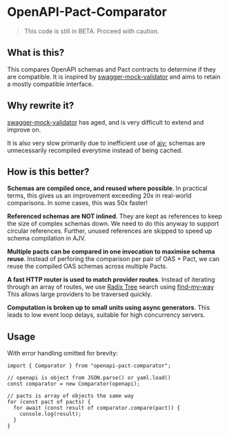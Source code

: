 # OpenAPI-Pact-Comparator

> This code is still in BETA. Proceed with caution.

## What is this?

This compares OpenAPI schemas and Pact contracts to determine if they are
compatible. It is inspired by
[swagger-mock-validator](https://github.com/pactflow/swagger-mock-validator)
and aims to retain a mostly compatible interface.

## Why rewrite it?

[swagger-mock-validator](https://github.com/pactflow/swagger-mock-validator)
has aged, and is very difficult to extend and improve on.

It is also very slow primarily due to inefficient use of
[ajv](https://ajv.js.org/); schemas are unnecessarily recompiled everytime
instead of being cached.

## How is this better?

**Schemas are compiled once, and reused where possible**. In practical terms,
this gives us an improvement exceeding 20x in real-world comparisons. In some
cases, this was 50x faster!

**Referenced schemas are NOT inlined**. They are kept as references to keep the
size of complex schemas down. We need to do this anyway to support circular
references. Further, unused references are skipped to speed up schema
compilation in AJV.

**Multiple pacts can be compared in one invocation to maximise schema reuse**.
Instead of perforing the comparison per pair of OAS + Pact, we can reuse the
compiled OAS schemas across multiple Pacts.

**A fast HTTP router is used to match provider routes**. Instead of iterating
through an array of routes, we use [Radix
Tree](https://en.wikipedia.org/wiki/Radix_tree) search using
[find-my-way](https://github.com/delvedor/find-my-way) This allows large
providers to be traversed quickly.

**Computation is broken up to small units using async generators**. This leads
to low event loop delays, suitable for high concurrency servers.

## Usage

With error handling omitted for brevity:

```
import { Comparator } from "openapi-pact-comparator";

// openapi is object from JSON.parse() or yaml.load()
const comparator = new Comparator(openapi);

// pacts is array of objects the same way
for (const pact of pacts) {
  for await (const result of comparator.compare(pact)) {
    console.log(result);
  }
}
```
